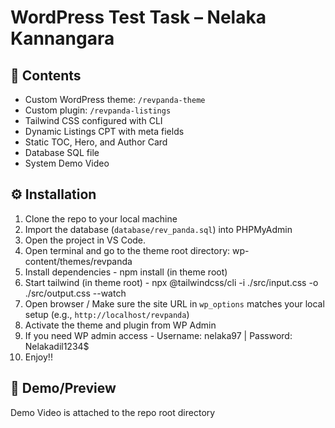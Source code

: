 # WordPress Test Task – Nelaka Kannangara

## 📂 Contents
- Custom WordPress theme: `/revpanda-theme`
- Custom plugin: `/revpanda-listings`
- Tailwind CSS configured with CLI
- Dynamic Listings CPT with meta fields
- Static TOC, Hero, and Author Card
- Database SQL file
- System Demo Video

## ⚙️ Installation

1. Clone the repo to your local machine
2. Import the database (`database/rev_panda.sql`) into PHPMyAdmin
3. Open the project in VS Code.
4. Open terminal and go to the theme root directory: wp-content/themes/revpanda
5. Install dependencies - npm install (in theme root)
6. Start tailwind  (in theme root) - npx @tailwindcss/cli -i ./src/input.css -o ./src/output.css --watch 
7. Open browser / Make sure the site URL in `wp_options` matches your local setup (e.g., `http://localhost/revpanda`)
8. Activate the theme and plugin from WP Admin
9. If you need WP admin access - Username: nelaka97 | Password: Nelakadil1234$
10. Enjoy!!

## 🔗 Demo/Preview
Demo Video is attached to the repo root directory
